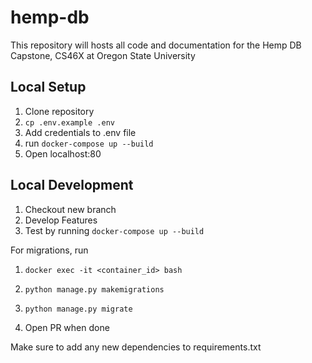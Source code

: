 # hemp-db

This repository will hosts all code and documentation for the Hemp DB Capstone, CS46X at Oregon State University

## Local Setup

1. Clone repository
2. `cp .env.example .env`
3. Add credentials to .env file
4. run `docker-compose up --build`
5. Open localhost:80

## Local Development

1. Checkout new branch
2. Develop Features
3. Test by running `docker-compose up --build`

For migrations, run
1. `docker exec -it <container_id> bash`
2. `python manage.py makemigrations`
3. `python manage.py migrate`

4. Open PR when done

Make sure to add any new dependencies to requirements.txt
